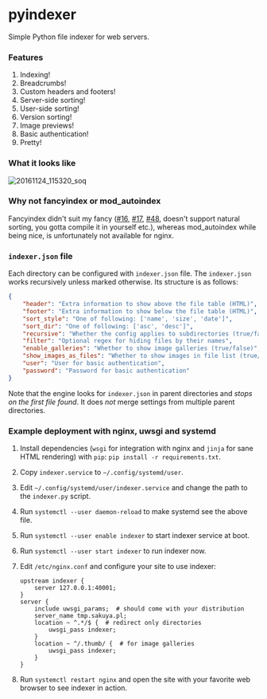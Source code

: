 pyindexer
=========

Simple Python file indexer for web servers.


### Features

1. Indexing!
2. Breadcrumbs!
3. Custom headers and footers!
4. Server-side sorting!
5. User-side sorting!
6. Version sorting!
7. Image previews!
8. Basic authentication!
9. Pretty!

### What it looks like

![20161124_115320_soq](https://cloud.githubusercontent.com/assets/1045476/20597637/272a5100-b245-11e6-8445-503d2ef4e9e9.png)

### Why not fancyindex or mod\_autoindex

Fancyindex didn't suit my fancy
([#16](https://github.com/aperezdc/ngx-fancyindex/issues/16),
[#17](https://github.com/aperezdc/ngx-fancyindex/issues/17),
[#48](https://github.com/aperezdc/ngx-fancyindex/issues/48), doesn't support
natural sorting, you gotta compile it in yourself etc.), whereas mod\_autoindex
while being nice, is unfortunately not available for nginx.

### `indexer.json` file

Each directory can be configured with `indexer.json` file. The `indexer.json`
works recursively unless marked otherwise. Its structure is as follows:

```json
{
    "header": "Extra information to show above the file table (HTML)",
    "footer": "Extra information to show below the file table (HTML)",
    "sort_style": "One of following: ['name', 'size', 'date']",
    "sort_dir": "One of following: ['asc', 'desc']",
    "recursive": "Whether the config applies to subdirectories (true/false)",
    "filter": "Optional regex for hiding files by their names",
    "enable_galleries": "Whether to show image galleries (true/false)",
    "show_images_as_files": "Whether to show images in file list (true/false)",
    "user": "User for basic authentication",
    "password": "Password for basic authentication"
}
```

Note that the engine looks for `indexer.json` in parent directories and *stops
on the first file found*. It does *not* merge settings
from multiple parent directories.


### Example deployment with nginx, uwsgi and systemd

1. Install dependencies (`wsgi` for integration with nginx and `jinja` for
   sane HTML rendering) with `pip`: `pip install -r requirements.txt`.
2. Copy `indexer.service` to `~/.config/systemd/user`.
3. Edit `~/.config/systemd/user/indexer.service` and change the path to the
   `indexer.py` script.
4. Run `systemctl --user daemon-reload` to make systemd see the above file.
5. Run `systemctl --user enable indexer` to start indexer service at boot.
6. Run `systemctl --user start indexer` to run indexer now.
7. Edit `/etc/nginx.conf` and configure your site to use indexer:

    ```
    upstream indexer {
        server 127.0.0.1:40001;
    }
    server {
        include uwsgi_params;  # should come with your distribution
        server_name tmp.sakuya.pl;
        location ~ ^.*/$ {  # redirect only directories
            uwsgi_pass indexer;
        }
        location ~ ^/.thumb/ {  # for image galleries
            uwsgi_pass indexer;
        }
    }
    ```

8. Run `systemctl restart nginx` and open the site with your favorite web
   browser to see indexer in action.
